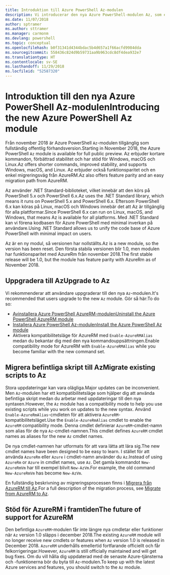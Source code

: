 ```yaml
---
title: Introduktion till Azure PowerShell Az-modulen
description: Vi introducerar den nya Azure PowerShell-modulen Az, som ersätter AzureRM-modulen.
ms.date: 11/07/2018
author: sptramer
ms.author: sttramer
ms.manager: carmonm
ms.devlang: powershell
ms.topic: conceptual
ms.openlocfilehash: b0f31341d4344bdac5b4d657a1f66acfd9984dda
ms.sourcegitcommit: 558436c824d9b59731aa9b963cdc8df4dea932e7
ms.translationtype: HT
ms.contentlocale: sv-SE
ms.lasthandoff: 11/29/2018
ms.locfileid: "52587320"
---
```

# <a name="introducing-the-new-azure-powershell-az-module"></a><span data-ttu-id="31801-103">Introduktion till den nya Azure PowerShell Az-modulen</span><span class="sxs-lookup"><span data-stu-id="31801-103">Introducing the new Azure PowerShell Az module</span></span>

<span data-ttu-id="31801-104">Från november 2018 är Azure PowerShell `Az`-modulen tillgänglig som fullständig offentlig förhandsversion.</span><span class="sxs-lookup"><span data-stu-id="31801-104">Starting in November 2018, the Azure PowerShell `Az` module is available for full public preview.</span></span>
<span data-ttu-id="31801-105">Az erbjuder kortare kommandon, förbättrad stabilitet och har stöd för Windows, macOS och Linux.</span><span class="sxs-lookup"><span data-stu-id="31801-105">Az offers shorter commands, improved stability, and supports Windows, macOS, and Linux.</span></span> <span data-ttu-id="31801-106">Az erbjuder också funktionsparitet och en enkel migreringsväg från AzureRM.</span><span class="sxs-lookup"><span data-stu-id="31801-106">Az also offers feature parity and an easy migration path from AzureRM.</span></span>

<span data-ttu-id="31801-107">Az använder .NET Standard-biblioteket, vilket innebär att den körs på PowerShell 5.x och PowerShell 6.x.</span><span class="sxs-lookup"><span data-stu-id="31801-107">Az uses the .NET Standard library, which means it runs on PowerShell 5.x and PowerShell 6.x.</span></span>
<span data-ttu-id="31801-108">Eftersom PowerShell 6.x kan köras på Linux, macOS och Windows innebär det att Az är tillgänglig för alla plattformar.</span><span class="sxs-lookup"><span data-stu-id="31801-108">Since PowerShell 6.x can run on Linux, macOS, and Windows, that means Az is available for all platforms.</span></span>
<span data-ttu-id="31801-109">Med .NET Standard kan vi förena kodbasen för Azure PowerShell med minimal inverkan på användare.</span><span class="sxs-lookup"><span data-stu-id="31801-109">Using .NET Standard allows us to unify the code base of Azure PowerShell with minimal impact on users.</span></span>

<span data-ttu-id="31801-110">Az är en ny modul, så versionen har nollställts.</span><span class="sxs-lookup"><span data-stu-id="31801-110">Az is a new module, so the version has been reset.</span></span> <span data-ttu-id="31801-111">Den första stabila versionen blir 1.0, men modulen har funktionsparitet med AzureRm från november 2018.</span><span class="sxs-lookup"><span data-stu-id="31801-111">The first stable release will be 1.0, but the module has feature parity with AzureRm as of November 2018.</span></span>

## <a name="upgrade-to-az"></a><span data-ttu-id="31801-112">Uppgradera till Az</span><span class="sxs-lookup"><span data-stu-id="31801-112">Upgrade to Az</span></span>

<span data-ttu-id="31801-113">Vi rekommenderar att användare uppgraderar till den nya `Az`-modulen.</span><span class="sxs-lookup"><span data-stu-id="31801-113">It's recommended that users upgrade to the new `Az` module.</span></span> <span data-ttu-id="31801-114">Gör så här:</span><span class="sxs-lookup"><span data-stu-id="31801-114">To do so:</span></span>

* [<span data-ttu-id="31801-115">Avinstallera Azure PowerShell AzureRM-modulen</span><span class="sxs-lookup"><span data-stu-id="31801-115">Uninstall the Azure PowerShell AzureRM module</span></span>](/powershell/azure/uninstall-azurerm-ps)
* [<span data-ttu-id="31801-116">Installera Azure PowerShell Az-modulen</span><span class="sxs-lookup"><span data-stu-id="31801-116">Install the Azure PowerShell Az module</span></span>](/powershell/azure/install-az-ps)
* <span data-ttu-id="31801-117">Aktivera kompatibilitetsläge för AzureRM med `Enable-AzureRMAlias` medan du bekantar dig med den nya kommandouppsättningen.</span><span class="sxs-lookup"><span data-stu-id="31801-117">Enable compatibility mode for AzureRM with `Enable-AzureRMAlias` while you become familiar with the new command set.</span></span>

## <a name="migrate-existing-scripts-to-az"></a><span data-ttu-id="31801-118">Migrera befintliga skript till Az</span><span class="sxs-lookup"><span data-stu-id="31801-118">Migrate existing scripts to Az</span></span>

<span data-ttu-id="31801-119">Stora uppdateringar kan vara olägliga.</span><span class="sxs-lookup"><span data-stu-id="31801-119">Major updates can be inconvenient.</span></span> <span data-ttu-id="31801-120">Men `Az`-modulen har ett kompatibilitetsläge som hjälper dig att använda befintliga skript medan du arbetar med uppdateringar till den nya syntaxen.</span><span class="sxs-lookup"><span data-stu-id="31801-120">However, the `Az` module has a compatibility mode to help you use existing scripts while you work on updates to the new syntax.</span></span> <span data-ttu-id="31801-121">Använd `Enable-AzureRmAlias`-cmdleten för att aktivera `AzureRM`-kompatibilitetsläget.</span><span class="sxs-lookup"><span data-stu-id="31801-121">Use the `Enable-AzureRmAlias` cmdlet to enable the `AzureRM` compatibility mode.</span></span> <span data-ttu-id="31801-122">Denna cmdlet definierar `AzureRM`-cmdlet-namn som alias för de nya `Az`-cmdlet-namnen.</span><span class="sxs-lookup"><span data-stu-id="31801-122">This cmdlet defines `AzureRM` cmdlet names as aliases for the new `Az` cmdlet names.</span></span>

<span data-ttu-id="31801-123">De nya cmdlet-namnen har utformats för att vara lätta att lära sig.</span><span class="sxs-lookup"><span data-stu-id="31801-123">The new cmdlet names have been designed to be easy to learn.</span></span> <span data-ttu-id="31801-124">I stället för att använda `AzureRm` eller `Azure` i cmdlet-namn använder du `Az`.</span><span class="sxs-lookup"><span data-stu-id="31801-124">Instead of using `AzureRm` or `Azure` in cmdlet names, use `Az`.</span></span> <span data-ttu-id="31801-125">Det gamla kommandot `New-AzureRmVm` har till exempel blivit `New-AzVm`.</span><span class="sxs-lookup"><span data-stu-id="31801-125">For example, the old command `New-AzureRmVm` has become `New-AzVm`.</span></span>

<span data-ttu-id="31801-126">En fullständig beskrivning av migreringsprocessen finns i [Migrera från AzureRM till Az](migrate-from-azurerm-to-az.md).</span><span class="sxs-lookup"><span data-stu-id="31801-126">For a full description of the migration process, see [Migrate from AzureRM to Az](migrate-from-azurerm-to-az.md).</span></span>

## <a name="the-future-of-support-for-azurerm"></a><span data-ttu-id="31801-127">Stöd för AzureRM i framtiden</span><span class="sxs-lookup"><span data-stu-id="31801-127">The future of support for AzureRM</span></span>

<span data-ttu-id="31801-128">Den befintliga `AzureRM`-modulen får inte längre nya cmdletar eller funktioner när `Az` version 1.0 släpps i december 2018.</span><span class="sxs-lookup"><span data-stu-id="31801-128">The existing `AzureRM` module will no longer receive new cmdlets or features when `Az` version 1.0 is released in December 2018.</span></span> <span data-ttu-id="31801-129">`AzureRM` underhålls emellertid fortfarande officiellt och får felkorrigeringar.</span><span class="sxs-lookup"><span data-stu-id="31801-129">However, `AzureRM` is still officially maintained and will get bug fixes.</span></span> <span data-ttu-id="31801-130">Om du vill hålla dig uppdaterad med de senaste Azure-tjänsterna och -funktionerna bör du byta till `Az`-modulen.</span><span class="sxs-lookup"><span data-stu-id="31801-130">To keep up with the latest Azure services and features, you should switch to the `Az` module.</span></span>